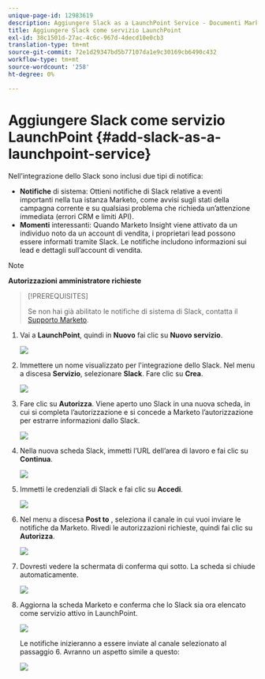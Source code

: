 ```yaml
---
unique-page-id: 12983619
description: Aggiungere Slack as a LaunchPoint Service - Documenti Marketo - Documentazione del prodotto
title: Aggiungere Slack come servizio LaunchPoint
exl-id: 38c1501d-27ac-4c6c-967d-4decd10e0cb3
translation-type: tm+mt
source-git-commit: 72e1d29347bd5b77107da1e9c30169cb6490c432
workflow-type: tm+mt
source-wordcount: '258'
ht-degree: 0%

---
```


# Aggiungere Slack come servizio LaunchPoint {#add-slack-as-a-launchpoint-service}

Nell’integrazione dello Slack sono inclusi due tipi di notifica:

* **Notifiche** di sistema: Ottieni notifiche di Slack relative a eventi importanti nella tua istanza Marketo, come avvisi sugli stati della campagna corrente e su qualsiasi problema che richieda un’attenzione immediata (errori CRM e limiti API).
* **Momenti** interessanti: Quando Marketo Insight viene attivato da un individuo noto da un account di vendita, i proprietari lead possono essere informati tramite Slack. Le notifiche includono informazioni sui lead e dettagli sull’account di vendita.

>[!NOTE]
>
>**Autorizzazioni amministratore richieste**

>[!PREREQUISITES]
>
>Se non hai già abilitato le notifiche di sistema di Slack, contatta il [Supporto Marketo](https://nation.marketo.com/t5/Support/ct-p/Support).

1. Vai a **LaunchPoint**, quindi in **Nuovo** fai clic su **Nuovo servizio**.

   ![](assets/image2017-11-27-14-3a13-3a18.png)

1. Immettere un nome visualizzato per l&#39;integrazione dello Slack. Nel menu a discesa **Servizio**, selezionare **Slack**. Fare clic su **Crea**.

   ![](assets/image2017-11-27-15-3a54-3a11.png)

1. Fare clic su **Autorizza**. Viene aperto uno Slack in una nuova scheda, in cui si completa l’autorizzazione e si concede a Marketo l’autorizzazione per estrarre informazioni dallo Slack.

   ![](assets/image2017-11-27-14-3a16-3a6.png)

1. Nella nuova scheda Slack, immetti l’URL dell’area di lavoro e fai clic su **Continua**.

   ![](assets/image2017-11-27-15-3a1-3a29.png)

1. Immetti le credenziali di Slack e fai clic su **Accedi**.

   ![](assets/image2017-11-27-15-3a1-3a3.png)

1. Nel menu a discesa **Post to** , seleziona il canale in cui vuoi inviare le notifiche da Marketo. Rivedi le autorizzazioni richieste, quindi fai clic su **Autorizza**.

   ![](assets/image2018-1-9-13-3a21-3a50.png)

1. Dovresti vedere la schermata di conferma qui sotto. La scheda si chiude automaticamente.

   ![](assets/image2017-11-27-15-3a51-3a57.png)

1. Aggiorna la scheda Marketo e conferma che lo Slack sia ora elencato come servizio attivo in LaunchPoint.

   ![](assets/image2017-11-27-15-3a55-3a37.png)

   Le notifiche inizieranno a essere inviate al canale selezionato al passaggio 6. Avranno un aspetto simile a questo:

   ![](assets/samplenotification.png)
